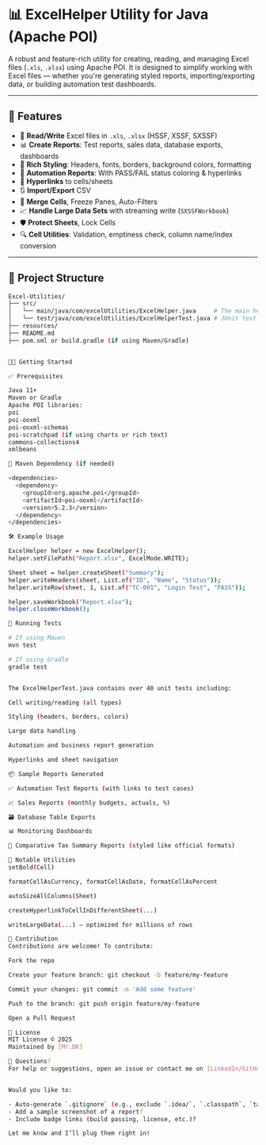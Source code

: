 # 📊 ExcelHelper Utility for Java (Apache POI)

A robust and feature-rich utility for creating, reading, and managing Excel files (`.xls`, `.xlsx`) using Apache POI. It is designed to simplify working with Excel files — whether you're generating styled reports, importing/exporting data, or building automation test dashboards.

---

## 🚀 Features

- 📄 **Read/Write** Excel files in `.xls`, `.xlsx` (HSSF, XSSF, SXSSF)
- 📊 **Create Reports**: Test reports, sales data, database exports, dashboards
- 🎨 **Rich Styling**: Headers, fonts, borders, background colors, formatting
- 🧪 **Automation Reports**: With PASS/FAIL status coloring & hyperlinks
- 🔗 **Hyperlinks** to cells/sheets
- 🔃 **Import/Export** CSV
- 🧱 **Merge Cells**, Freeze Panes, Auto-Filters
- 📈 **Handle Large Data Sets** with streaming write (`SXSSFWorkbook`)
- 🛡 **Protect Sheets**, Lock Cells
- 🔍 **Cell Utilities**: Validation, emptiness check, column name/index conversion

---

## 📁 Project Structure

```bash
Excel-Utilities/
├── src/
│   └── main/java/com/excelUtilities/ExcelHelper.java     # The main helper class
│   └── test/java/com/excelUtilities/ExcelHelperTest.java # JUnit test suite
├── resources/
├── README.md
├── pom.xml or build.gradle (if using Maven/Gradle)


🧑‍💻 Getting Started

✅ Prerequisites

Java 11+
Maven or Gradle
Apache POI libraries:
poi
poi-ooxml
poi-ooxml-schemas
poi-scratchpad (if using charts or rich text)
commons-collections4
xmlbeans

🧩 Maven Dependency (if needed)

<dependencies>
  <dependency>
    <groupId>org.apache.poi</groupId>
    <artifactId>poi-ooxml</artifactId>
    <version>5.2.3</version>
  </dependency>
</dependencies>

🛠 Example Usage

ExcelHelper helper = new ExcelHelper();
helper.setFilePath("Report.xlsx", ExcelMode.WRITE);

Sheet sheet = helper.createSheet("Summary");
helper.writeHeaders(sheet, List.of("ID", "Name", "Status"));
helper.writeRow(sheet, 1, List.of("TC-001", "Login Test", "PASS"));

helper.saveWorkbook("Report.xlsx");
helper.closeWorkbook();

🧪 Running Tests

# If using Maven
mvn test

# If using Gradle
gradle test


The ExcelHelperTest.java contains over 40 unit tests including:

Cell writing/reading (all types)

Styling (headers, borders, colors)

Large data handling

Automation and business report generation

Hyperlinks and sheet navigation

📦 Sample Reports Generated

✅ Automation Test Reports (with links to test cases)

📈 Sales Reports (monthly budgets, actuals, %)

🗃 Database Table Exports

📊 Monitoring Dashboards

🧾 Comparative Tax Summary Reports (styled like official formats)

📌 Notable Utilities
setBold(Cell)

formatCellAsCurrency, formatCellAsDate, formatCellAsPercent

autoSizeAllColumns(Sheet)

createHyperlinkToCellInDifferentSheet(...)

writeLargeData(...) — optimized for millions of rows

🤝 Contribution
Contributions are welcome! To contribute:

Fork the repo

Create your feature branch: git checkout -b feature/my-feature

Commit your changes: git commit -m 'Add some feature'

Push to the branch: git push origin feature/my-feature

Open a Pull Request

📄 License
MIT License © 2025
Maintained by [Mr.DK]

💬 Questions?
For help or suggestions, open an issue or contact me on [LinkedIn/GitHub/email].


Would you like to:

- Auto-generate `.gitignore` (e.g., exclude `.idea/`, `.classpath`, `target/`, etc.)?
- Add a sample screenshot of a report?
- Include badge links (build passing, license, etc.)?

Let me know and I’ll plug them right in!